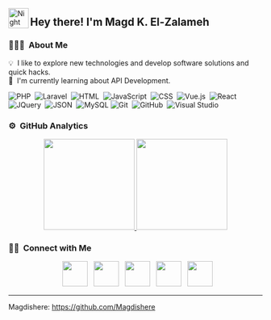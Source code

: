 
<img alt="Night Coding" src="./assets/Hand%20Wave.gif" width='40' align="left"/><h2>Hey there! I'm Magd K. El-Zalameh</h2>

<!-- ## 👋 &nbsp;Hey there! I'm Magd K. El-Zalameh -->

### 👨🏻‍💻 &nbsp;About Me

💡 &nbsp;I like to explore new technologies and develop software solutions and quick hacks.
<br>
🌱 &nbsp;I'm currently learning about API Development.

![PHP](https://img.shields.io/badge/-PHP-05122A?style=flat&logo=php)&nbsp;
![Laravel](https://img.shields.io/badge/-Laravel-05122A?style=flat&logo=laravel)&nbsp;
![HTML](https://img.shields.io/badge/-HTML-05122A?style=flat&logo=HTML5)&nbsp;
![JavaScript](https://img.shields.io/badge/-JavaScript-05122A?style=flat&logo=javascript)&nbsp;
![CSS](https://img.shields.io/badge/-CSS-05122A?style=flat&logo=css3)&nbsp;
![Vue.js](https://img.shields.io/badge/-Vue.js-4FC08D?style=flat&logo=vue.js)&nbsp;
![React](https://img.shields.io/badge/-React-61DAFB?style=flat&logo=react)&nbsp;
![JQuery](https://img.shields.io/badge/-JQuery-05122A?style=flat&logo=jquery)&nbsp;
![JSON](https://img.shields.io/badge/-JSON-05122A?style=flat&logo=json)&nbsp;
![MySQL](https://img.shields.io/badge/-MySQL-05122A?style=flat&logo=mysql)
![Git](https://img.shields.io/badge/-Git-05122A?style=flat&logo=git)&nbsp;
![GitHub](https://img.shields.io/badge/-GitHub-05122A?style=flat&logo=github)&nbsp;
![Visual Studio](https://img.shields.io/badge/-Visual%20Studio-05122A?style=flat&logo=visual-studio&logoColor=007ACC)&nbsp;





### ⚙️ &nbsp;GitHub Analytics

<p align="center">
<a href="https://github.com/Magdishere">
  <img height="180em" src="https://github-readme-stats-eight-theta.vercel.app/api?username=Magdishere&show_icons=true&theme=algolia&include_all_commits=true&count_private=true"/>
  <img height="180em" src="https://github-readme-stats-eight-theta.vercel.app/api/top-langs/?username=Magdishere&layout=compact&langs_count=8&theme=algolia"/>
</a>
</p>

### 🤝🏻 &nbsp;Connect with Me

<p align="center">
    &nbsp; <a href="https://www.linkedin.com/in/magd-k-el-zalameh-233701275/" target="_blank" rel="noopener noreferrer"><img src="https://img.icons8.com/plasticine/100/000000/linkedin.png" width="50" /></a>
    &nbsp; <a href="mailto:magdelzalameh6@gmail.com" target="_blank" rel="noopener noreferrer"><img src="https://img.icons8.com/plasticine/100/000000/gmail.png" width="50" /></a>
    &nbsp; <a href="https://wa.me/+96176326960" target="_blank" rel="noopener noreferrer"><img src="https://img.icons8.com/plasticine/100/000000/whatsapp.png" width="50" /></a>
    &nbsp; <a href="https://www.facebook.com/profile.php?id=61550079144274" target="_blank" rel="noopener noreferrer"><img src="https://img.icons8.com/plasticine/100/000000/facebook.png" width="50" /></a>
    &nbsp; <a href="https://www.instagram.com/magdishere/" target="_blank" rel="noopener noreferrer"><img src="https://img.icons8.com/plasticine/100/000000/instagram.png" width="50" /></a>
</p>


-----
Magdishere: https://github.com/Magdishere
